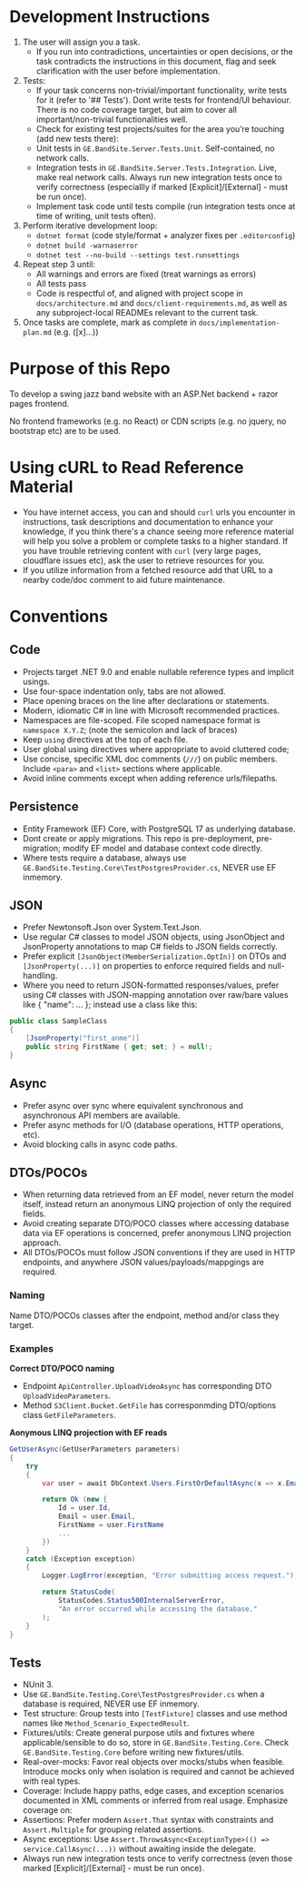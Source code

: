 # Development Instructions

1. The user will assign you a task.
   - If you run into contradictions, uncertainties or open decisions, or the task contradicts the instructions in this document, flag and seek clarification with the user before implementation.
2. Tests:
   - If your task concerns non-trivial/important functionality, write tests for it (refer to '## Tests'). Dont write tests for frontend/UI behaviour. There is no code coverage target, but aim to cover all important/non-trivial functionalities well. 
   - Check for existing test projects/suites for the area you’re touching (add new tests there):
	- Unit tests in `GE.BandSite.Server.Tests.Unit`. Self-contained, no network calls.
	- Integration tests in `GE.BandSite.Server.Tests.Integration`. Live, make real network calls. Always run new integration tests once to verify correctness (especiallly if marked [Explicit]/[External] - must be run once).
   - Implement task code until tests compile (run integration tests once at time of writing, unit tests often).
3. Perform iterative development loop:
   - `dotnet format` (code style/format + analyzer fixes per `.editorconfig`)
   - `dotnet build -warnaserror`
   - `dotnet test --no-build --settings test.runsettings`
4. Repeat step 3 until:
   - All warnings and errors are fixed (treat warnings as errors)  
   - All tests pass
   - Code is respectful of, and aligned with project scope in `docs/architecture.md` and `docs/client-requirements.md`, as well as any subproject-local READMEs relevant to the current task. 
5. Once tasks are complete, mark as complete in `docs/implementation-plan.md` (e.g. ([x]...))


# Purpose of this Repo

To develop a swing jazz band website with an ASP.Net backend + razor pages frontend. 

No frontend frameworks (e.g. no React) or CDN scripts (e.g. no jquery, no bootstrap etc) are to be used.


# Using cURL to Read Reference Material

- You have internet access, you can and should `curl` urls you encounter in instructions, task descriptions and documentation to enhance your knowledge, if you think there's a chance seeing more reference material will help you solve a problem or complete tasks to a higher standard. If you have trouble retrieving content with `curl` (very large pages, cloudflare issues etc), ask the user to retrieve resources for you. 
- If you utilize information from a fetched resource add that URL to a nearby code/doc comment to aid future maintenance.


# Conventions

## Code

- Projects target .NET 9.0 and enable nullable reference types and implicit usings.
- Use four-space indentation only, tabs are not allowed.
- Place opening braces on the line after declarations or statements.
- Modern, idiomatic C# in line with Microsoft recommended practices. 
- Namespaces are file-scoped. File scoped namespace format is `namespace X.Y.Z`; (note the semicolon and lack of braces)
- Keep `using` directives at the top of each file.
- User global using directives where appropriate to avoid cluttered code;
- Use concise, specific XML doc comments (`///`) on public members. Include `<para>`  and `<list>` sections where applicable.
- Avoid inline comments except when adding reference urls/filepaths.

## Persistence

- Entity Framework (EF) Core, with PostgreSQL 17 as underlying database.
- Dont create or apply migrations. This repo is pre-deployment, pre-migration; modify EF model and database context code directly.
- Where tests require a database, always use `GE.BandSite.Testing.Core\TestPostgresProvider.cs`, NEVER use EF inmemory. 

## JSON

- Prefer Newtonsoft.Json over System.Text.Json.
- Use regular C# classes to model JSON objects, using JsonObject and JsonProperty annotations to map C# fields to JSON fields correctly. 
- Prefer explicit `[JsonObject(MemberSerialization.OptIn)]` on DTOs and `[JsonProperty(...)]` on properties to enforce required fields and null-handling.
- Where you need to return JSON-formatted responses/values, prefer using C# classes with JSON-mapping annotation over raw/bare values like { "name": ... }; instead use a class like this:
```csharp
public class SampleClass
{
    [JsonProperty("first_anme")]
    public string FirstName { get; set; } = null!;
}
```
## Async

- Prefer async over sync where equivalent synchronous and asynchronous API members are available.
- Prefer async methods for I/O (database operations, HTTP operations, etc). 
- Avoid blocking calls in async code paths.

## DTOs/POCOs

- When returning data retrieved from an EF model, never return the model itself, instead return an anonymous LINQ projection of only the required fields. 
- Avoid creating separate DTO/POCO classes where accessing database data via EF operations is concerned, prefer anonymous LINQ projection approach. 
- All DTOs/POCOs must follow JSON conventions if they are used in HTTP endpoints, and anywhere JSON values/payloads/mappgings are required.

### Naming

Name DTO/POCOs classes after the endpoint, method and/or class they target. 

### Examples

**Correct DTO/POCO naming**

- Endpoint `ApiController.UploadVideoAsync` has corresponding DTO `UploadVideoParameters`.
- Method `S3Client.Bucket.GetFile` has corresponmding DTO/options class `GetFileParameters`.

**Aonymous LINQ projection with EF reads**

```csharp
GetUserAsync(GetUserParameters parameters) 
{
    try
    {
        var user = await DbContext.Users.FirstOrDefaultAsync(x => x.Email == parameters.Email)

        return Ok (new {
            Id = user.Id,
            Email = user.Email,
            FirstName = user.FirstName
            ...
        })
    }
    catch (Exception exception)
    {
        Logger.LogError(exception, "Error submitting access request.");

        return StatusCode(
            StatusCodes.Status500InternalServerError,
            "An error occurred while accessing the database."
        );
    }
} 
```

## Tests

- NUnit 3.
- Use `GE.BandSite.Testing.Core\TestPostgresProvider.cs` when a database is required, NEVER use EF inmemory. 
- Test structure: Group tests into `[TestFixture]` classes and use method names like `Method_Scenario_ExpectedResult`.
- Fixtures/utils: Create general purpose utils and fixtures where applicable/sensible to do so, store in `GE.BandSite.Testing.Core`. Check `GE.BandSite.Testing.Core` before writing new fixtures/utils. 
- Real-over-mocks: Favor real objects over mocks/stubs when feasible. Introduce mocks only when isolation is required and cannot be achieved with real types. 
- Coverage: Include happy paths, edge cases, and exception scenarios documented in XML comments or inferred from real usage. Emphasize coverage on:
- Assertions: Prefer modern `Assert.That` syntax with constraints and `Assert.Multiple` for grouping related assertions.
- Async exceptions: Use `Assert.ThrowsAsync<ExceptionType>(() => service.CallAsync(...))` without awaiting inside the delegate.
- Always run new integration tests once to verify correctness (even those marked [Explicit]/[External] - must be run once).
